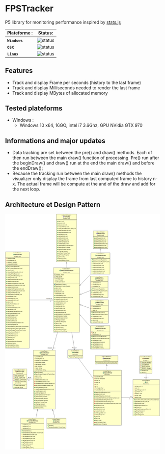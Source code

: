 # FPSTracker

P5 library for monitoring performance inspired by [stats.js](https://github.com/mrdoob/stats.js/)

| Plateforme : 	| Status:		|
|---------------|---------------|
| **`Windows`** | ![status](https://img.shields.io/badge/build-prerelease-green.svg?longCache=true&style=flat&colorA=grey&colorB=f48c42) |
| **`OSX`** 	| ![status](https://img.shields.io/badge/build-prerelease-green.svg?longCache=true&style=flat&colorA=grey&colorB=f48c42) |
| **`Linux`** 	| ![status](https://img.shields.io/badge/build-prerelease-green.svg?longCache=true&style=flat&colorA=grey&colorB=f48c42) |

## Features

* Track and display Frame per seconds (history to the last frame)
* Track and display Milliseconds needed to render the last frame
* Track and display MBytes of allocated memory

## Tested plateforms

* Windows :
  * Windows 10 x64, 16GO, intel i7 3.6Ghz, GPU NVidia GTX 970

## Informations and major updates

* Data tracking are set between the pre() and draw() methods. Each of then run between the main draw() function of processing. Pre() run after the beginDraw() and draw() run at the end the main draw() and before the endDraw();
* Because the tracking run between the main draw() methods the visualizer only display the frame from last computed frame to history n-x. The actual frame will be compute at the and of the draw and add for the next loop.

## Architecture et Design Pattern
![Design Pattern](https://github.com/Bonjour-Interactive-Lab/Processing-FPSTracker/blob/master/DesignPattern.png)
